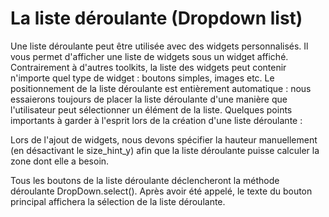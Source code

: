 # La liste déroulante (Dropdown list)

Une liste déroulante peut être utilisée avec des widgets personnalisés. Il vous permet d'afficher une liste de widgets sous un widget affiché. Contrairement à d'autres toolkits, la liste des widgets peut contenir n'importe quel type de widget : boutons simples, images etc. Le positionnement de la liste déroulante est entièrement automatique : nous essaierons toujours de placer la liste déroulante d'une manière que l'utilisateur peut sélectionner un élément de la liste. Quelques points importants à garder à l'esprit lors de la création d'une liste déroulante :

Lors de l'ajout de widgets, nous devons spécifier la hauteur manuellement (en désactivant le size_hint_y) afin que la liste déroulante puisse calculer la zone dont elle a besoin.

Tous les boutons de la liste déroulante déclencheront la méthode déroulante DropDown.select(). Après avoir été appelé, le texte du bouton principal affichera la sélection de la liste déroulante.